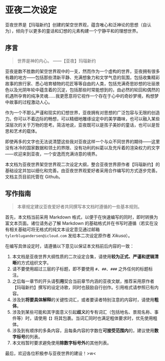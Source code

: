 # 亚夜二次设定

亚夜世界是【玛瑙新约】创建的架空世界观，蕴含唯心和泛神论的思想（自认为），倾向于以更多的童话和幻想的元素构建一个宁静平和的理想世界。

## 序言

> 世界是神的内心。
> ——【亚夜】玛瑙新约

亚夜是数不胜数的架空世界观中的一支，然而作为一个虚构的世界，亚夜拥有很多有趣的地方——包括那些清新平静、充满想象力和文学气息的氛围，包括收集精彩故事的旅行家、悉心培育植物的花匠等等自由的人类，包括充满奇思妙想的壮丽景色以及光阴年轮中蕴含着的沉淀，包括那些时常能想到的，由必然的轮回和偶然的机遇所孕育的纯净灵魂……我更愿意将它视作一个存在于心中的奇妙梦境，构想梦中故事的过程激动人心。

作为一个不那么严谨和现实的幻想世界，亚夜拥有对思想的广泛包容与无限的创造力。你可以不着边际的畅想，可以精细地雕琢设定中的美学趣味，也可以融入某些深层次的关于万物的思考。简洁地说，亚夜既可以是孩子美妙的童话，也可以是哲思和艺术的载体。

即使再多的文字也无法说清楚这些我对亚夜这样一个与众不同世界的期待——这里没有冰冷的国家数据和领土的界限、没有功利的纠葛以及充斥着的渲染权力的文字——欢迎来到亚夜，一个安逸而充满诗意的境界。

本文档为亚夜世界架空世界观二次设定大纲，整合亚夜世界原作者【玛瑙新约】的基础设定并加以细化和完善。由亚夜世界观爱好者采用合作编写的方式逐步完善。文档主页目前托管在 Github。

## 写作指南

> 本章规定建议亚夜爱好者共同撰写本文档时遵循的一些基本规则。

首先，本文档当前采用 Markdown 格式，以便于在快速编写的同时，即时转换为富文本页面。诸位请务必了解 Markdown 的基础格式并在书写时遵循（若实在没有相关基础可将无格式的纯文本设定意见通过邮箱 `tylerblugandersen@icloud.com` 发给本二次设定原作者 *Xikusa*）。

在编写具体设定时，请遵循以下意见以保证本文档前后内容的一致：

1. 本文档是亚夜世界大纲性质的二次设定合集，请使用**较为正式、严谨和逻辑清晰**的方式组织文字。
2. 请不要使用超过三层的子标题，即不要使用 `#`、`##`、`###` 之外任何的标题标注。
3. 之后每一章节的开头请**引用**契合当前章节内涵的亚夜文献，推荐采用原作者【玛瑙新约】撰写的设定诗歌，同时也鼓励自行创作。引用格式请参照已有内容。
4. 涉及到**将要具体解释**的关键性词汇，或者要读者特别注意的内容时，请使用**粗体**。
5. 涉及到某些可能和其字面意义引起**歧义**的专有词汇（包括地名、景观名称、事件等）时，请使用`【】`将其包裹。当词汇同时也满足粗体要求时，优先使用粗体。
6. 涉及到有顺序的多条内容，且每条内容的字数在**可接受范围内**的，建议使用**数字标号**的列表。
7. 本文档暂时要求避免使用**除数字标号外**的其他列表。

最后，欢迎各位积极参与亚夜世界的建设！>w<